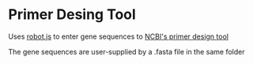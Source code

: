 # Primer Desing Tool
Uses [robot.js](http://robotjs.io/) to enter gene sequences to [NCBI's primer design tool](https://www.ncbi.nlm.nih.gov/tools/primer-blast/)

The gene sequences are user-supplied by a .fasta file in the same folder
